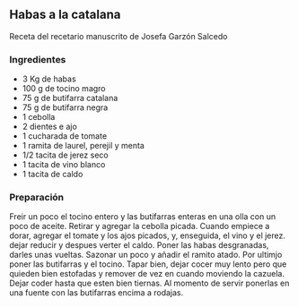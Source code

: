 ## Habas a la catalana

Receta del recetario manuscrito de Josefa Garzón Salcedo

### Ingredientes

- 3 Kg de habas
- 100 g de tocino magro
- 75 g de butifarra catalana
- 75 g de butifarra negra
- 1 cebolla
- 2 dientes e ajo
- 1 cucharada de tomate
- 1 ramita de laurel, perejil y menta
- 1/2 tacita de jerez seco
- 1 tacita de vino blanco
- 1 tacita de caldo

### Preparación

Freir un poco el tocino entero y las butifarras enteras en una olla con un poco de aceite.
Retirar y agregar la cebolla picada.
Cuando empiece a dorar, agregar el tomate y los ajos picados,
y, enseguida, el vino y el jerez.
dejar reducir y despues verter el caldo.
Poner las habas desgranadas, darles unas vueltas.
Sazonar un poco y añadir el ramito atado.
Por ultimjo poner las butifarras y el tocino.
Tapar bien, dejar cocer muy lento pero que quieden bien estofadas
y remover de vez en cuando moviendo la cazuela.
Dejar coder hasta que esten bien tiernas.
Al momento de servir ponerlas en una fuente con las butifarras encima a rodajas.






